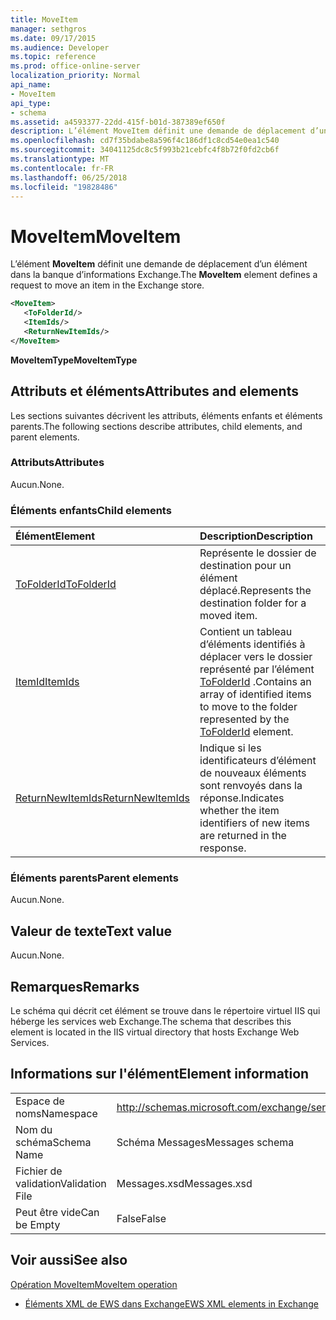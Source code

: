 ```yaml
---
title: MoveItem
manager: sethgros
ms.date: 09/17/2015
ms.audience: Developer
ms.topic: reference
ms.prod: office-online-server
localization_priority: Normal
api_name:
- MoveItem
api_type:
- schema
ms.assetid: a4593377-22dd-415f-b01d-387389ef650f
description: L’élément MoveItem définit une demande de déplacement d’un élément dans la banque d’informations Exchange.
ms.openlocfilehash: cd7f35bdabe8a596f4c186df1c8cd54e0ea1c540
ms.sourcegitcommit: 34041125dc8c5f993b21cebfc4f8b72f0fd2cb6f
ms.translationtype: MT
ms.contentlocale: fr-FR
ms.lasthandoff: 06/25/2018
ms.locfileid: "19828486"
---
```

# <a name="moveitem"></a><span data-ttu-id="b17cc-103">MoveItem</span><span class="sxs-lookup"><span data-stu-id="b17cc-103">MoveItem</span></span>

<span data-ttu-id="b17cc-104">L’élément **MoveItem** définit une demande de déplacement d’un élément dans la banque d’informations Exchange.</span><span class="sxs-lookup"><span data-stu-id="b17cc-104">The **MoveItem** element defines a request to move an item in the Exchange store.</span></span> 
  
```XML
<MoveItem>
   <ToFolderId/>
   <ItemIds/>
   <ReturnNewItemIds/>
</MoveItem>
```

 <span data-ttu-id="b17cc-105">**MoveItemType**</span><span class="sxs-lookup"><span data-stu-id="b17cc-105">**MoveItemType**</span></span>
## <a name="attributes-and-elements"></a><span data-ttu-id="b17cc-106">Attributs et éléments</span><span class="sxs-lookup"><span data-stu-id="b17cc-106">Attributes and elements</span></span>

<span data-ttu-id="b17cc-107">Les sections suivantes décrivent les attributs, éléments enfants et éléments parents.</span><span class="sxs-lookup"><span data-stu-id="b17cc-107">The following sections describe attributes, child elements, and parent elements.</span></span>
  
### <a name="attributes"></a><span data-ttu-id="b17cc-108">Attributs</span><span class="sxs-lookup"><span data-stu-id="b17cc-108">Attributes</span></span>

<span data-ttu-id="b17cc-109">Aucun.</span><span class="sxs-lookup"><span data-stu-id="b17cc-109">None.</span></span>
  
### <a name="child-elements"></a><span data-ttu-id="b17cc-110">Éléments enfants</span><span class="sxs-lookup"><span data-stu-id="b17cc-110">Child elements</span></span>

|<span data-ttu-id="b17cc-111">**Élément**</span><span class="sxs-lookup"><span data-stu-id="b17cc-111">**Element**</span></span>|<span data-ttu-id="b17cc-112">**Description**</span><span class="sxs-lookup"><span data-stu-id="b17cc-112">**Description**</span></span>|
|:-----|:-----|
|[<span data-ttu-id="b17cc-113">ToFolderId</span><span class="sxs-lookup"><span data-stu-id="b17cc-113">ToFolderId</span></span>](tofolderid.md) <br/> |<span data-ttu-id="b17cc-114">Représente le dossier de destination pour un élément déplacé.</span><span class="sxs-lookup"><span data-stu-id="b17cc-114">Represents the destination folder for a moved item.</span></span>  <br/> |
|[<span data-ttu-id="b17cc-115">ItemId</span><span class="sxs-lookup"><span data-stu-id="b17cc-115">ItemIds</span></span>](itemids.md) <br/> |<span data-ttu-id="b17cc-116">Contient un tableau d’éléments identifiés à déplacer vers le dossier représenté par l’élément [ToFolderId](tofolderid.md) .</span><span class="sxs-lookup"><span data-stu-id="b17cc-116">Contains an array of identified items to move to the folder represented by the [ToFolderId](tofolderid.md) element.</span></span>  <br/> |
|[<span data-ttu-id="b17cc-117">ReturnNewItemIds</span><span class="sxs-lookup"><span data-stu-id="b17cc-117">ReturnNewItemIds</span></span>](returnnewitemids.md) <br/> |<span data-ttu-id="b17cc-118">Indique si les identificateurs d’élément de nouveaux éléments sont renvoyés dans la réponse.</span><span class="sxs-lookup"><span data-stu-id="b17cc-118">Indicates whether the item identifiers of new items are returned in the response.</span></span>  <br/> |
   
### <a name="parent-elements"></a><span data-ttu-id="b17cc-119">Éléments parents</span><span class="sxs-lookup"><span data-stu-id="b17cc-119">Parent elements</span></span>

<span data-ttu-id="b17cc-120">Aucun.</span><span class="sxs-lookup"><span data-stu-id="b17cc-120">None.</span></span>
  
## <a name="text-value"></a><span data-ttu-id="b17cc-121">Valeur de texte</span><span class="sxs-lookup"><span data-stu-id="b17cc-121">Text value</span></span>

<span data-ttu-id="b17cc-122">Aucun.</span><span class="sxs-lookup"><span data-stu-id="b17cc-122">None.</span></span>
  
## <a name="remarks"></a><span data-ttu-id="b17cc-123">Remarques</span><span class="sxs-lookup"><span data-stu-id="b17cc-123">Remarks</span></span>

<span data-ttu-id="b17cc-124">Le schéma qui décrit cet élément se trouve dans le répertoire virtuel IIS qui héberge les services web Exchange.</span><span class="sxs-lookup"><span data-stu-id="b17cc-124">The schema that describes this element is located in the IIS virtual directory that hosts Exchange Web Services.</span></span>
  
## <a name="element-information"></a><span data-ttu-id="b17cc-125">Informations sur l'élément</span><span class="sxs-lookup"><span data-stu-id="b17cc-125">Element information</span></span>

|||
|:-----|:-----|
|<span data-ttu-id="b17cc-126">Espace de noms</span><span class="sxs-lookup"><span data-stu-id="b17cc-126">Namespace</span></span>  <br/> |http://schemas.microsoft.com/exchange/services/2006/messages  <br/> |
|<span data-ttu-id="b17cc-127">Nom du schéma</span><span class="sxs-lookup"><span data-stu-id="b17cc-127">Schema Name</span></span>  <br/> |<span data-ttu-id="b17cc-128">Schéma Messages</span><span class="sxs-lookup"><span data-stu-id="b17cc-128">Messages schema</span></span>  <br/> |
|<span data-ttu-id="b17cc-129">Fichier de validation</span><span class="sxs-lookup"><span data-stu-id="b17cc-129">Validation File</span></span>  <br/> |<span data-ttu-id="b17cc-130">Messages.xsd</span><span class="sxs-lookup"><span data-stu-id="b17cc-130">Messages.xsd</span></span>  <br/> |
|<span data-ttu-id="b17cc-131">Peut être vide</span><span class="sxs-lookup"><span data-stu-id="b17cc-131">Can be Empty</span></span>  <br/> |<span data-ttu-id="b17cc-132">False</span><span class="sxs-lookup"><span data-stu-id="b17cc-132">False</span></span>  <br/> |
   
## <a name="see-also"></a><span data-ttu-id="b17cc-133">Voir aussi</span><span class="sxs-lookup"><span data-stu-id="b17cc-133">See also</span></span>



[<span data-ttu-id="b17cc-134">Opération MoveItem</span><span class="sxs-lookup"><span data-stu-id="b17cc-134">MoveItem operation</span></span>](moveitem-operation.md)


- [<span data-ttu-id="b17cc-135">Éléments XML de EWS dans Exchange</span><span class="sxs-lookup"><span data-stu-id="b17cc-135">EWS XML elements in Exchange</span></span>](ews-xml-elements-in-exchange.md)


